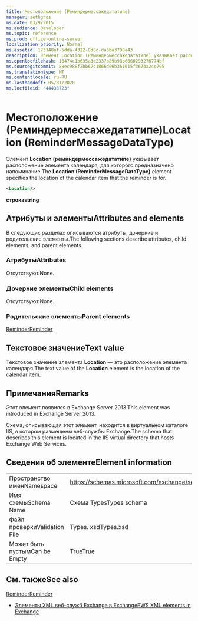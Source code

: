 ```yaml
---
title: Местоположение (Реминдермессажедататипе)
manager: sethgros
ms.date: 03/9/2015
ms.audience: Developer
ms.topic: reference
ms.prod: office-online-server
localization_priority: Normal
ms.assetid: 173148af-5dda-4322-8d0c-da3ba3780a43
description: Элемент Location (Реминдермессажедататипе) указывает расположение элемента календаря, для которого предназначено напоминание.
ms.openlocfilehash: 16474c1b635a3e2337a89b98b6660293276774bf
ms.sourcegitcommit: 88ec988f2bb67c1866d06b361615f3674a24e795
ms.translationtype: MT
ms.contentlocale: ru-RU
ms.lasthandoff: 05/31/2020
ms.locfileid: "44433723"
---
```

# <a name="location-remindermessagedatatype"></a><span data-ttu-id="61d64-103">Местоположение (Реминдермессажедататипе)</span><span class="sxs-lookup"><span data-stu-id="61d64-103">Location (ReminderMessageDataType)</span></span>

<span data-ttu-id="61d64-104">Элемент **Location (реминдермессажедататипе)** указывает расположение элемента календаря, для которого предназначено напоминание.</span><span class="sxs-lookup"><span data-stu-id="61d64-104">The **Location (ReminderMessageDataType)** element specifies the location of the calendar item that the reminder is for.</span></span> 
  
```xml
<Location/>
```

 <span data-ttu-id="61d64-105">**строка**</span><span class="sxs-lookup"><span data-stu-id="61d64-105">**string**</span></span>
## <a name="attributes-and-elements"></a><span data-ttu-id="61d64-106">Атрибуты и элементы</span><span class="sxs-lookup"><span data-stu-id="61d64-106">Attributes and elements</span></span>

<span data-ttu-id="61d64-107">В следующих разделах описываются атрибуты, дочерние и родительские элементы.</span><span class="sxs-lookup"><span data-stu-id="61d64-107">The following sections describe attributes, child elements, and parent elements.</span></span>
  
### <a name="attributes"></a><span data-ttu-id="61d64-108">Атрибуты</span><span class="sxs-lookup"><span data-stu-id="61d64-108">Attributes</span></span>

<span data-ttu-id="61d64-109">Отсутствуют.</span><span class="sxs-lookup"><span data-stu-id="61d64-109">None.</span></span>
  
### <a name="child-elements"></a><span data-ttu-id="61d64-110">Дочерние элементы</span><span class="sxs-lookup"><span data-stu-id="61d64-110">Child elements</span></span>

<span data-ttu-id="61d64-111">Отсутствуют.</span><span class="sxs-lookup"><span data-stu-id="61d64-111">None.</span></span>
  
### <a name="parent-elements"></a><span data-ttu-id="61d64-112">Родительские элементы</span><span class="sxs-lookup"><span data-stu-id="61d64-112">Parent elements</span></span>

[<span data-ttu-id="61d64-113">Reminder</span><span class="sxs-lookup"><span data-stu-id="61d64-113">Reminder</span></span>](reminder.md)
  
## <a name="text-value"></a><span data-ttu-id="61d64-114">Текстовое значение</span><span class="sxs-lookup"><span data-stu-id="61d64-114">Text value</span></span>

<span data-ttu-id="61d64-115">Текстовое значение элемента **Location** — это расположение элемента календаря.</span><span class="sxs-lookup"><span data-stu-id="61d64-115">The text value of the **Location** element is the location of the calendar item.</span></span> 
  
## <a name="remarks"></a><span data-ttu-id="61d64-116">Примечания</span><span class="sxs-lookup"><span data-stu-id="61d64-116">Remarks</span></span>

<span data-ttu-id="61d64-117">Этот элемент появился в Exchange Server 2013.</span><span class="sxs-lookup"><span data-stu-id="61d64-117">This element was introduced in Exchange Server 2013.</span></span>
  
<span data-ttu-id="61d64-118">Схема, описывающая этот элемент, находится в виртуальном каталоге IIS, в котором размещены веб-службы Exchange.</span><span class="sxs-lookup"><span data-stu-id="61d64-118">The schema that describes this element is located in the IIS virtual directory that hosts Exchange Web Services.</span></span>
  
## <a name="element-information"></a><span data-ttu-id="61d64-119">Сведения об элементе</span><span class="sxs-lookup"><span data-stu-id="61d64-119">Element information</span></span>

|||
|:-----|:-----|
|<span data-ttu-id="61d64-120">Пространство имен</span><span class="sxs-lookup"><span data-stu-id="61d64-120">Namespace</span></span>  <br/> |https://schemas.microsoft.com/exchange/services/2006/types  <br/> |
|<span data-ttu-id="61d64-121">Имя схемы</span><span class="sxs-lookup"><span data-stu-id="61d64-121">Schema Name</span></span>  <br/> |<span data-ttu-id="61d64-122">Схема Types</span><span class="sxs-lookup"><span data-stu-id="61d64-122">Types schema</span></span>  <br/> |
|<span data-ttu-id="61d64-123">Файл проверки</span><span class="sxs-lookup"><span data-stu-id="61d64-123">Validation File</span></span>  <br/> |<span data-ttu-id="61d64-124">Types. xsd</span><span class="sxs-lookup"><span data-stu-id="61d64-124">Types.xsd</span></span>  <br/> |
|<span data-ttu-id="61d64-125">Может быть пустым</span><span class="sxs-lookup"><span data-stu-id="61d64-125">Can be Empty</span></span>  <br/> |<span data-ttu-id="61d64-126">True</span><span class="sxs-lookup"><span data-stu-id="61d64-126">True</span></span>  <br/> |
   
## <a name="see-also"></a><span data-ttu-id="61d64-127">См. также</span><span class="sxs-lookup"><span data-stu-id="61d64-127">See also</span></span>



[<span data-ttu-id="61d64-128">Reminder</span><span class="sxs-lookup"><span data-stu-id="61d64-128">Reminder</span></span>](reminder.md)


- [<span data-ttu-id="61d64-129">Элементы XML веб-служб Exchange в Exchange</span><span class="sxs-lookup"><span data-stu-id="61d64-129">EWS XML elements in Exchange</span></span>](ews-xml-elements-in-exchange.md)

